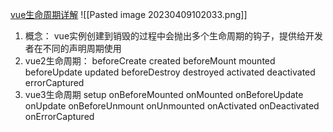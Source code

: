 [vue生命周期详解](https://juejin.cn/post/7032881219524100132)
![[Pasted image 20230409102033.png]]
1. 概念： vue实例创建到销毁的过程中会抛出多个生命周期的钩子，提供给开发者在不同的声明周期使用
2. vue2生命周期：
   beforeCreate
  created
  beforeMount
  mounted
  beforeUpdate
  updated
  beforeDestroy
  destroyed
  activated
  deactivated
  errorCaptured
1. vue3生命周期
  setup
  onBeforeMounted
  onMounted
  onBeforeUpdate
  onUpdate
  onBeforeUnmount
  onUnmounted
  onActivated
  onDeactivated
  onErrorCaptured
  

